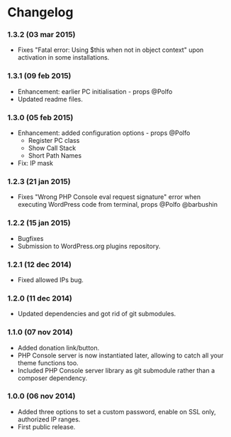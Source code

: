 # Changelog

### 1.3.2 (03 mar 2015)
* Fixes "Fatal error: Using $this when not in object context" upon activation in some installations.

### 1.3.1 (09 feb 2015)
* Enhancement: earlier PC initialisation - props @Polfo
* Updated readme files.

### 1.3.0 (05 feb 2015)
* Enhancement: added configuration options - props @Polfo
  - Register PC class
  - Show Call Stack
  - Short Path Names
* Fix: IP mask

### 1.2.3 (21 jan 2015)

* Fixes "Wrong PHP Console eval request signature" error when executing WordPress code from terminal, props @Polfo @barbushin

### 1.2.2 (15 jan 2015)
* Bugfixes
* Submission to WordPress.org plugins repository.

### 1.2.1 (12 dec 2014) 
* Fixed allowed IPs bug.

### 1.2.0 (11 dec 2014) 
* Updated dependencies and got rid of git submodules.

### 1.1.0 (07 nov 2014) 
* Added donation link/button.
* PHP Console server is now instantiated later, allowing to catch all your theme functions too.
* Included PHP Console server library as git submodule rather than a composer dependency.

### 1.0.0 (06 nov 2014) 
* Added three options to set a custom password, enable on SSL only, authorized IP ranges.
* First public release.